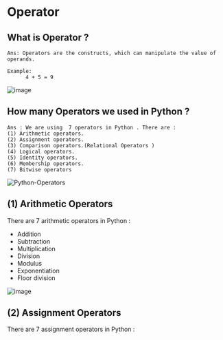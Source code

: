 # Operator 
## What is Operator ?
```
Ans: Operators are the constructs, which can manipulate the value of operands.

Example: 
      4 + 5 = 9
 ``` 
 ![image](https://user-images.githubusercontent.com/116889143/202098121-5e6bed10-d12f-497a-a1c6-d62fe74668a2.png)

 
 ## How many Operators we used in Python ?
 ```
 Ans : We are using  7 operators in Python . There are :
 (1) Arithmetic operators.
 (2) Assignment operators.
 (3) Comparison operators.(Relational Operators )
 (4) Logical operators.
 (5) Identity operators.
 (6) Membership operators.
 (7) Bitwise operators
 ```
 ![Python-Operators](https://user-images.githubusercontent.com/116889143/202097779-26dd37d4-0deb-4f33-8c2a-4344729d7698.png)

 
 ## (1) Arithmetic Operators 

 There are 7 arithmetic operators in Python :
 - Addition
 - Subtraction
 - Multiplication
 - Division
 - Modulus
 - Exponentiation
 - Floor division
 
 ![image](https://user-images.githubusercontent.com/116889143/204562953-21371fe3-a18e-434c-9ce4-5807317a91d6.png)
 
 
## (2) Assignment Operators 
 
 There are 7 assignment operators in Python :
 



